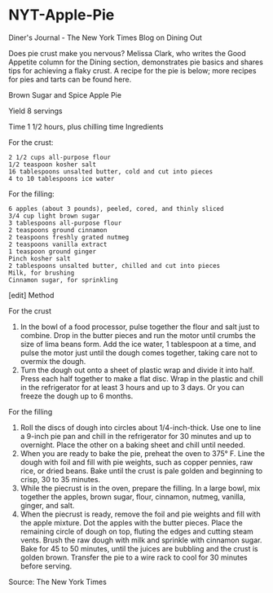 # NYT-Apple-Pie

Diner's Journal - The New York Times Blog on Dining Out

Does pie crust make you nervous? Melissa Clark, who writes the Good Appetite column for the Dining section, demonstrates pie basics and shares tips for achieving a flaky crust. A recipe for the pie is below; more recipes for pies and tarts can be found here.

Brown Sugar and Spice Apple Pie

Yield 8 servings

Time 1 1/2 hours, plus chilling time Ingredients

For the crust:

```text
2 1/2 cups all-purpose flour
1/2 teaspoon kosher salt
16 tablespoons unsalted butter, cold and cut into pieces
4 to 10 tablespoons ice water 
```

For the filling:

```text
6 apples (about 3 pounds), peeled, cored, and thinly sliced
3/4 cup light brown sugar
3 tablespoons all-purpose flour
2 teaspoons ground cinnamon
2 teaspoons freshly grated nutmeg
2 teaspoons vanilla extract
1 teaspoon ground ginger
Pinch kosher salt
2 tablespoons unsalted butter, chilled and cut into pieces
Milk, for brushing
Cinnamon sugar, for sprinkling 
```

\[edit\] Method

For the crust

1. In the bowl of a food processor, pulse together the flour and salt just to combine. Drop in the butter pieces and run the motor until crumbs the size of lima beans form. Add the ice water, 1 tablespoon at a time, and pulse the motor just until the dough comes together, taking care not to overmix the dough.
2. Turn the dough out onto a sheet of plastic wrap and divide it into half. Press each half together to make a flat disc. Wrap in the plastic and chill in the refrigerator for at least 3 hours and up to 3 days. Or you can freeze the dough up to 6 months.

For the filling

1. Roll the discs of dough into circles about 1/4-inch-thick. Use one to line a 9-inch pie pan and chill in the refrigerator for 30 minutes and up to overnight. Place the other on a baking sheet and chill until needed.
2. When you are ready to bake the pie, preheat the oven to 375° F. Line the dough with foil and fill with pie weights, such as copper pennies, raw rice, or dried beans. Bake until the crust is pale golden and beginning to crisp, 30 to 35 minutes.
3. While the piecrust is in the oven, prepare the filling. In a large bowl, mix together the apples, brown sugar, flour, cinnamon, nutmeg, vanilla, ginger, and salt.
4. When the piecrust is ready, remove the foil and pie weights and fill with the apple mixture. Dot the apples with the butter pieces. Place the remaining circle of dough on top, fluting the edges and cutting steam vents. Brush the raw dough with milk and sprinkle with cinnamon sugar. Bake for 45 to 50 minutes, until the juices are bubbling and the crust is golden brown. Transfer the pie to a wire rack to cool for 30 minutes before serving.

Source: The New York Times

